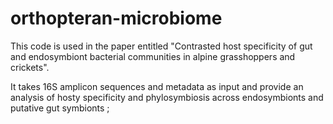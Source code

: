 # orthopteran-microbiome

This code is used in the paper entitled "Contrasted host specificity of gut and endosymbiont bacterial communities
 in alpine grasshoppers and crickets". 
 
 It takes 16S amplicon sequences and metadata as input and provide an analysis of hosty specificity and phylosymbiosis across endosymbionts and putative gut symbionts ;
